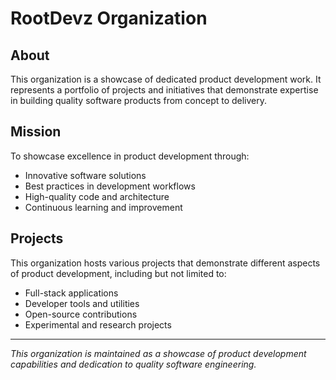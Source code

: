 # RootDevz Organization

## About

This organization is a showcase of dedicated product development work. It represents a portfolio of projects and initiatives that demonstrate expertise in building quality software products from concept to delivery.

## Mission

To showcase excellence in product development through:
- Innovative software solutions
- Best practices in development workflows
- High-quality code and architecture
- Continuous learning and improvement

## Projects

This organization hosts various projects that demonstrate different aspects of product development, including but not limited to:
- Full-stack applications
- Developer tools and utilities
- Open-source contributions
- Experimental and research projects

---

*This organization is maintained as a showcase of product development capabilities and dedication to quality software engineering.*
